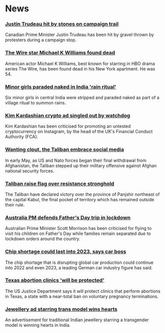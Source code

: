 # News
### [Justin Trudeau hit by stones on campaign trail](https://www.bbc.com/news/world-us-canada-58472456)
Canadian Prime Minister Justin Trudeau has been hit by gravel thrown by protesters during a campaign stop.
### [The Wire star Michael K Williams found dead](https://www.bbc.com/news/world-us-canada-58470253)
American actor Michael K Williams, best known for starring in HBO drama series The Wire, has been found dead in his New York apartment. He was 54. 
### [Minor girls paraded naked in India 'rain ritual'](https://www.bbc.com/news/world-asia-india-58461751)
Six minor girls in central India were stripped and paraded naked as part of a village ritual to summon rains. 
### [Kim Kardashian crypto ad singled out by watchdog](https://www.bbc.com/news/technology-58462517)
Kim Kardashian has been criticised for promoting an untested cryptocurrency on Instagram, by the head of the UK's Financial Conduct Authority (FCA).
### [Wanting clout, the Taliban embrace social media](https://www.bbc.com/news/world-asia-58466939)
In early May, as US and Nato forces began their final withdrawal from Afghanistan, the Taliban stepped up their military offensive against Afghan national security forces.
### [Taliban raise flag over resistance stronghold](https://www.bbc.com/news/world-asia-58466647)
The Taliban have declared victory over the province of Panjshir northeast of the capital Kabul, the final pocket of territory which has remained outside their rule.
### [Australia PM defends Father's Day trip in lockdown](https://www.bbc.com/news/world-australia-58471685)
Australian Prime Minister Scott Morrison has been criticised for flying to visit his children on Father's Day while families remain separated due to lockdown orders around the country.
### [Chip shortage could last into 2023, says car boss](https://www.bbc.com/news/business-58465954)
The chip shortage that is disrupting global car production could continue into 2022 and even 2023, a leading German car industry figure has said.
### [Texas abortion clinics 'will be protected'](https://www.bbc.com/news/world-us-canada-58470259)
The US Justice Department says it will protect clinics that perform abortions in Texas, a state with a near-total ban on voluntary pregnancy terminations.
### [Jewellery ad starring trans model wins hearts](https://www.bbc.com/news/world-asia-india-58449746)
An advertisement for traditional Indian jewellery starring a transgender model is winning hearts in India.
